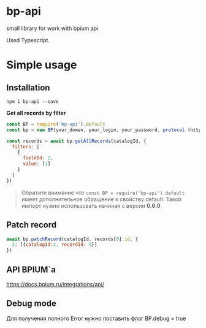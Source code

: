 # bp-api
small library for work with bpium api.

Used Typescript.

# Simple usage

## Installation
`npm i bp-api --save`


**Get all records by filter**

```js
const BP = require('bp-api').default
const bp = new BP(your_domen, your_login, your_password, protocol (https - default value), timeout(30000 default value))

const records = await bp.getAllRecords(catalogId, {
  filters: [
    {
      fieldId: 2,
      value: [1]
    }
  ]
})
```
> Обратите внимание что `const BP = require('bp-api').default` имеет дополнительное обращение к свойству default.
Такой импорт нужно использовать начиная с версии **0.6.0**

## Patch record 

```js
await bp.patchRecord(catalogId, records[0].id, {
  3: [{catalogId:2, recordId: 3}]
})
```

## API BPIUM\`а  
https://docs.bpium.ru/integrations/api/

## Debug mode
Для получения полного Error нужно поставить флаг BP.debug = true